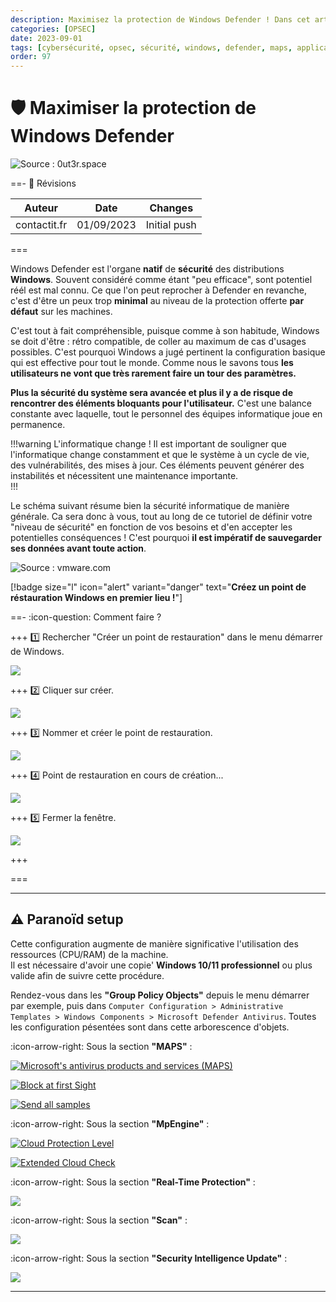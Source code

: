 ```yaml
---
description: Maximisez la protection de Windows Defender ! Dans cet article vous verrez trois zones de protection de la plus facile à mettre en oeuvre à la plus complexe.
categories: [OPSEC]
date: 2023-09-01
tags: [cybersécurité, opsec, sécurité, windows, defender, maps, application, guard]
order: 97
---
```


# :shield: Maximiser la protection de Windows Defender

![Source : 0ut3r.space](images/maximiser_protection_windows_defender/defender.webp)

==- :wrench: Révisions

Auteur | Date | Changes
--- | --- | ---
contactit.fr | 01/09/2023 | Initial push

===

Windows Defender est l'organe **natif** de **sécurité** des distributions **Windows**. Souvent considéré comme étant "peu efficace", sont potentiel réél est mal connu. Ce que l'on peut reprocher à Defender en revanche, c'est d'être un peux trop **minimal** au niveau de la protection offerte **par défaut** sur les machines.  

C'est tout à fait compréhensible, puisque comme à son habitude, Windows se doit d'être : rétro compatible, de coller au maximum de cas d'usages possibles. C'est pourquoi Windows a jugé pertinent la configuration basique qui est effective pour tout le monde. Comme nous le savons tous **les utilisateurs ne vont que très rarement faire un tour des paramètres.**  

**Plus la sécurité du système sera avancée et plus il y a de risque de rencontrer des éléments bloquants pour l'utilisateur.** C'est une balance constante avec laquelle, tout le personnel des équipes informatique joue en permanence.  

!!!warning L'informatique change !
Il est important de souligner que l'informatique change constamment et que le système à un cycle de vie, des vulnérabilités, des mises à jour. Ces éléments peuvent générer des instabilités et nécessitent une maintenance importante.    
!!!

Le schéma suivant résume bien la sécurité informatique de manière générale. Ca sera donc à vous, tout au long de ce tutoriel de définir votre "niveau de sécurité" en fonction de vos besoins et d'en accepter les potentielles conséquences ! C'est pourquoi **il est impératif de sauvegarder ses données avant toute action**.

![Source : vmware.com](images/maximiser_protection_windows_defender/conveniancevssec.webp)

[!badge size="l" icon="alert" variant="danger" text="**Créez un point de réstauration Windows en premier lieu !**"]

==- :icon-question: Comment faire ?

+++ :one: Rechercher "Créer un point de restauration" dans le menu démarrer de Windows.

[![](images/maximiser_protection_windows_defender/pointderestauration.png)](images/maximiser_protection_windows_defender/pointderestauration.png)

+++ :two: Cliquer sur créer.

[![](images/maximiser_protection_windows_defender/creer.png)](images/maximiser_protection_windows_defender/creer.png)

+++ :three: Nommer et créer le point de restauration.

[![](images/maximiser_protection_windows_defender/nom.png)](images/maximiser_protection_windows_defender/nom.png)

+++ :four: Point de restauration en cours de création...

[![](images/maximiser_protection_windows_defender/progressbar.png)](images/maximiser_protection_windows_defender/progressbar.png)

+++ :five: Fermer la fenêtre.

[![](images/maximiser_protection_windows_defender/finished.png)](images/maximiser_protection_windows_defender/finished.png)

+++

===

---

## ⚠️ Paranoïd setup

Cette configuration augmente de manière significative l'utilisation des ressources (CPU/RAM) de la machine.  
Il est nécessaire d'avoir une copie' **Windows 10/11 professionnel** ou plus valide afin de suivre cette procédure.  

Rendez-vous dans les **"Group Policy Objects"** depuis le menu démarrer par exemple, puis dans `Computer Configuration > Administrative Templates > Windows Components > Microsoft Defender Antivirus`. Toutes les configuration pésentées sont dans cette arborescence d'objets.  

:icon-arrow-right: Sous la section **"MAPS"** :  

[![Microsoft's antivirus products and services (MAPS)](images/maximiser_protection_windows_defender/MAPS.png)](images/maximiser_protection_windows_defender/MAPS.png)

[![Block at first Sight](images/maximiser_protection_windows_defender/blockatfirst.png)](images/maximiser_protection_windows_defender/blockatfirst.png)

[![Send all samples](images/maximiser_protection_windows_defender/sendallsamples.png)](images/maximiser_protection_windows_defender/sendallsamples.png)

:icon-arrow-right: Sous la section **"MpEngine"** :  

[![Cloud Protection Level](images/maximiser_protection_windows_defender/cloudprotectionlevel.png)](images/maximiser_protection_windows_defender/cloudprotectionlevel.png)

[![Extended Cloud Check](images/maximiser_protection_windows_defender/extendeddcloudcheck.png)](images/maximiser_protection_windows_defender/extendeddcloudcheck.png)

:icon-arrow-right: Sous la section **"Real-Time Protection"** :  

[![](images/maximiser_protection_windows_defender/realtimeprotection.png)](images/maximiser_protection_windows_defender/realtimeprotection.png)

:icon-arrow-right: Sous la section **"Scan"** :  

[![](images/maximiser_protection_windows_defender/scan.png)](images/maximiser_protection_windows_defender/scan.png)

:icon-arrow-right: Sous la section **"Security Intelligence Update"** :  

[![](images/maximiser_protection_windows_defender/intelupdates.png)](images/maximiser_protection_windows_defender/intelupdates.png)


---